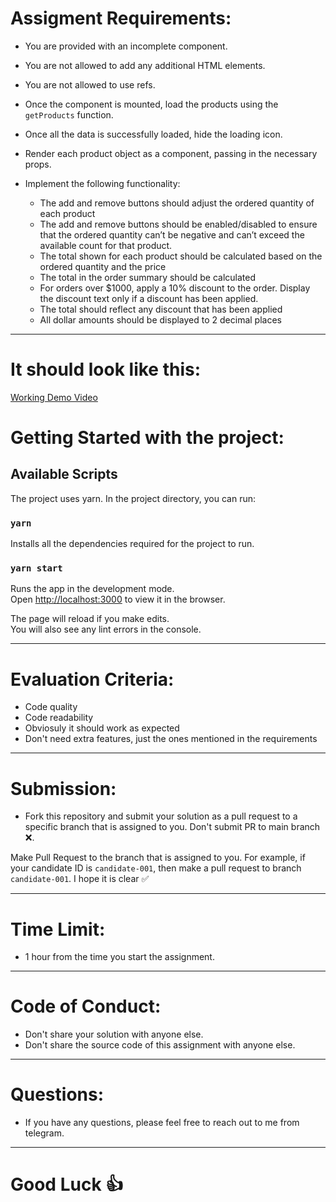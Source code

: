 # Assigment Requirements:

- You are provided with an incomplete <Checkout /> component.
- You are not allowed to add any additional HTML elements.
- You are not allowed to use refs.

- Once the <Checkout /> component is mounted, load the products using the `getProducts` function.

- Once all the data is successfully loaded, hide the loading icon.
- Render each product object as a <Product/> component, passing in the necessary props.
- Implement the following functionality:
  - The add and remove buttons should adjust the ordered quantity of each product
  - The add and remove buttons should be enabled/disabled to ensure that the ordered quantity can’t be negative and can’t exceed the available count for that product.
  - The total shown for each product should be calculated based on the ordered quantity and the price
  - The total in the order summary should be calculated
  - For orders over $1000, apply a 10% discount to the order. Display the discount text only if a discount has been applied.
  - The total should reflect any discount that has been applied
  - All dollar amounts should be displayed to 2 decimal places

---

# It should look like this:

[Working Demo Video](https://player.vimeo.com/video/856171416?badge=0&autopause=0&player_id=0&app_id=58479)

# Getting Started with the project:

## Available Scripts

The project uses yarn. In the project directory, you can run:

### `yarn`

Installs all the dependencies required for the project to run.

### `yarn start`

Runs the app in the development mode.\
Open [http://localhost:3000](http://localhost:3000) to view it in the browser.

The page will reload if you make edits.\
You will also see any lint errors in the console.

---

# Evaluation Criteria:

- Code quality
- Code readability
- Obviosuly it should work as expected
- Don't need extra features, just the ones mentioned in the requirements

---

# Submission:

- Fork this repository and submit your solution as a pull request to a specific branch that is assigned to you. Don't submit PR to main branch ❌.

Make Pull Request to the branch that is assigned to you.
For example, if your candidate ID is `candidate-001`, then make a pull request to branch `candidate-001`. I hope it is clear ✅

---

# Time Limit:

- 1 hour from the time you start the assignment.

---

# Code of Conduct:

- Don't share your solution with anyone else.
- Don't share the source code of this assignment with anyone else.

---

# Questions:

- If you have any questions, please feel free to reach out to me from telegram.

---

# Good Luck 👍
